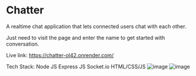 # Chatter
A realtime chat application that lets connected users chat with each other.

Just need to visit the page and enter the name to get started with conversation.

Live link: https://chatter-ol42.onrender.com/


Tech Stack:
Node JS
Express JS
Socket.io
HTML/CSS/JS
![image](https://github.com/raz-0001/Chatter/assets/95950334/194f0d0e-8ebb-474c-a384-05b4d49cd141)
![image](https://github.com/raz-0001/Chatter/assets/95950334/e033becc-e678-4c58-a4f5-23b676b809d8)
